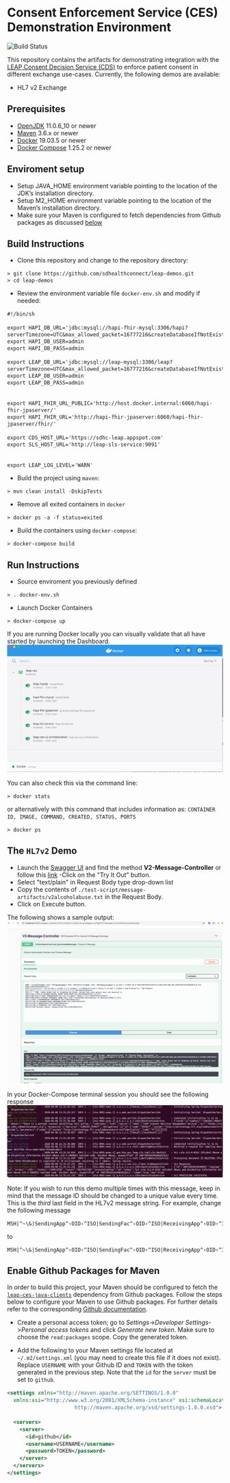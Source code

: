 
# Consent Enforcement Service (CES) Demonstration Environment
![Build Status](https://github.com/sdhealthconnect/leap-demos/workflows/Build%20Status/badge.svg)

This repository contains the artifacts for demonstrating integration with the [LEAP Consent Decision Service (CDS)](https://github.com/sdhealthconnect/leap-cds) to enforce patient consent in different exchange use-cases. Currently, the following demos are available:

- HL7 v2 Exchange

## Prerequisites
- [OpenJDK](https://openjdk.java.net/) 11.0.6_10 or newer
- [Maven](https://maven.apache.org/) 3.6.x or newer
- [Docker](https://www.docker.com/) 19.03.5 or newer 
- [Docker Compose](https://docs.docker.com/compose/) 1.25.2 or newer

## Enviroment setup
- Setup JAVA_HOME environment variable pointing to the location of the JDK’s installation directory.
- Setup M2_HOME environment variable pointing to the location of the Maven’s installation directory.  
- Make sure your Maven is configured to fetch dependencies from Github packages as discussed [below](#enable-github-packages-for-maven)  


## Build Instructions
-  Clone this repository and change to the repository directory:
```
> git clone https://github.com/sdhealthconnect/leap-demos.git
> cd leap-demos
```
- Review the environment variable file `docker-env.sh` and modify if needed:
```
#!/bin/sh

export HAPI_DB_URL='jdbc:mysql://hapi-fhir-mysql:3306/hapi?serverTimezone=UTC&max_allowed_packet=16777216&createDatabaseIfNotExist=true'
export HAPI_DB_USER=admin
export HAPI_DB_PASS=admin

export LEAP_DB_URL='jdbc:mysql://leap-mysql:3306/leap?serverTimezone=UTC&max_allowed_packet=16777216&createDatabaseIfNotExist=true'
export LEAP_DB_USER=admin
export LEAP_DB_PASS=admin


export HAPI_FHIR_URL_PUBLIC='http://host.docker.internal:6060/hapi-fhir-jpaserver/'
export HAPI_FHIR_URL='http://hapi-fhir-jpaserver:6060/hapi-fhir-jpaserver/fhir/'

export CDS_HOST_URL='https://sdhc-leap.appspot.com'
export SLS_HOST_URL='http://leap-sls-service:9091'


export LEAP_LOG_LEVEL='WARN'
```

- Build the project using `maven`:
```
> mvn clean install -DskipTests
```
- Remove all exited containers in `docker`
```
> docker ps -a -f status=exited
```
- Build the containers using `docker-compose`:
```
> docker-compose build
```

## Run Instructions

- Source enviroment you previously defined
```
> . docker-env.sh
```
- Launch Docker Containers
```
> docker-compose up
```
If you are running Docker locally you can visually validate that all have started by launching the Dashboard.  
![Docker Dashboard](docs/assets/dockerdashboard.png?raw=true)

You can also check this via the command line:
```
> docker stats
```
or alternatively with this command that includes information as: `CONTAINER ID, IMAGE, COMMAND, CREATED, STATUS, PORTS` 
```
> docker ps
```

## The `HL7v2` Demo
- Launch the [Swagger UI](http://localhost:9092/swagger-ui.html) and find the method **V2-Message-Controller** or follow
this [link](http://localhost:9092/swagger-ui/index.html?configUrl=/v3/api-docs/swagger-config#/V2-Message-Controller/processMessage) 
-Click on the "Try It Out" button.
- Select "text/plain" in Request Body type drop-down list
- Copy the contents of `./test-script/message-artifacts/v2alcoholabuse.txt` in the Request Body.
- Click on Execute button.

The following shows a sample output:
![Swagger-UI](docs/assets/swaggerinterface.png?raw=true)

In your Docker-Compose terminal session you should see the following response
![Test Response](docs/assets/testoutput.png?raw=true)

Note:  If you wish to run this demo multiple times with this message, keep in mind that the message ID should be changed to a unique value every time. This is the _third_ last field in the HL7v2 message string. For example, change the following message 
```
MSH|^~\&|SendingApp^‹OID›^ISO|SendingFac^‹OID›^ISO|ReceivingApp^‹OID›^ISO|ReceivingFac^2.16.840.1.113883.20.5^ISO|2007509101832133||ADT^A08^ADT_A01|20075091019450028|D|2.5
```
to
```
MSH|^~\&|SendingApp^‹OID›^ISO|SendingFac^‹OID›^ISO|ReceivingApp^‹OID›^ISO|ReceivingFac^2.16.840.1.113883.20.5^ISO|2007509101832133||ADT^A08^ADT_A01|20075091019450029|D|2.5
```

## Enable Github Packages for Maven
In order to build this project, your Maven should be configured to fetch the [`leap-ces-java-clients`](https://github.com/sdhealthconnect/leap-ces-java-clients/packages) dependency from Github packages. Follow the steps below to configure your Maven to use Github packages. For further details refer to the corresponding [Github documentation](https://help.github.com/en/packages/using-github-packages-with-your-projects-ecosystem/configuring-apache-maven-for-use-with-github-packages#authenticating-to-github-packages).

- Create a personal access token; go to _Settings_->_Developer Settings_->_Personal access tokens_ and click _Generate new token_. Make sure to choose the `read:packages` scope. Copy the generated token.

- Add the following to your Maven settings file located at `~/.m2/settings.xml` (you may need to create this file if it does not exist). Replace `USERNAME` with your Github ID and `TOKEN` with the token generated in the previous step. Note that the `id` for the `server` must be set to `github`.
```xml
<settings xmlns="http://maven.apache.org/SETTINGS/1.0.0" 
  xmlns:xsi="http://www.w3.org/2001/XMLSchema-instance" xsi:schemaLocation="http://maven.apache.org/SETTINGS/1.0.0
                      http://maven.apache.org/xsd/settings-1.0.0.xsd">

  <servers>
    <server>
      <id>github</id>
      <username>USERNAME</username>
      <password>TOKEN</password>
    </server>
  </servers>
</settings>
```
